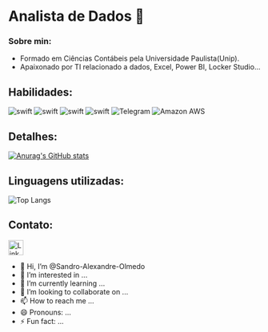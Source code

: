 # Analista de Dados 👋

### Sobre min:
- Formado em Ciências Contábeis pela Universidade Paulista(Unip).
- Apaixonado por TI relacionado a dados, Excel, Power BI, Locker Studio...

## Habilidades:

![swift](https://img.shields.io/badge/PowerBI-FA7343?style=for-the-badge&logo=PowerBI&logoColor=white)
![swift](https://img.shields.io/badge/Python-FFD438?style=for-the-badge&logo=Python&logoColor=blue)
![swift](https://img.shields.io/badge/SQL-F80000?style=for-the-badge&logo=oracle&logoColor=blue)
![swift](https://img.shields.io/badge/R-blue?style=for-the-badge&logo=R&logoColor=white)
![Telegram](https://img.shields.io/badge/-Telegram_Bots-blue?style=flat-square&logo=telegram) 
![Amazon AWS](https://img.shields.io/badge/AWS-%23FF9900.svg?style=for-the-badge&logo=amazon-aws&logoColor=white)

## Detalhes:

[![Anurag's GitHub stats](https://github-readme-stats.vercel.app/api?username=Sandro-Alexandre-Olmedo&show_icons=true&theme=tokyonight)](https://github.com/anuraghazra/github-readme-stats)

## Linguagens utilizadas:
![Top Langs](https://github-readme-stats.vercel.app/api/top-langs/?username=Sandro-Alexandre-Olmedo&langs_count=8)

## Contato:

[<img src='https://img.shields.io/badge/Linkedin-0077B5?style=for-the-badge&logo=Linkedin&logoColor=white' alt='Linkedin' height='30'>](https://www.linkedin.com/in/sandro-alexandre-olmedo/)


- 👋 Hi, I’m @Sandro-Alexandre-Olmedo
- 👀 I’m interested in ...
- 🌱 I’m currently learning ...
- 💞️ I’m looking to collaborate on ...
- 📫 How to reach me ...
- 😄 Pronouns: ...
- ⚡ Fun fact: ...


<!---
Sandro-Alexandre-Olmedo/Sandro-Alexandre-Olmedo is a ✨ special ✨ repository because its `README.md` (this file) appears on your GitHub profile.
You can click the Preview link to take a look at your changes.
--->
